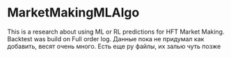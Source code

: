 # MarketMakingMLAlgo
This is a research about using ML or RL predictions for HFT Market Making. Backtest was build on Full order log. Данные пока не придумал как добавить, весят очень много. Есть еще py файлы, их залью чуть позже
